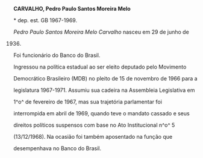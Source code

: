 **CARVALHO, Pedro Paulo Santos Moreira Melo**



\* dep. est. GB 1967-1969.



*Pedro Paulo Santos Moreira Melo Carvalho* nasceu em 29 de junho de

1936.



Foi funcionário do Banco do Brasil.



Ingressou na política estadual ao ser eleito deputado pelo Movimento

Democrático Brasileiro (MDB) no pleito de 15 de novembro de 1966 para a

legislatura 1967-1971. Assumiu sua cadeira na Assembleia Legislativa em

1^o^ de fevereiro de 1967, mas sua trajetória parlamentar foi

interrompida em abril de 1969, quando teve o mandato cassado e seus

direitos políticos suspensos com base no Ato Institucional n^o^ 5

(13/12/1968). Na ocasião foi também aposentado na função que

desempenhava no Banco do Brasil.



